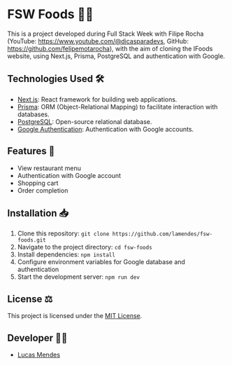 # FSW Foods 🍔🍕

This is a project developed during Full Stack Week with Filipe Rocha (YouTube: https://www.youtube.com/@dicasparadevs, GitHub: https://github.com/felipemotarocha), with the aim of cloning the IFoods website, using Next.js, Prisma, PostgreSQL and authentication with Google.

## Technologies Used 🛠️

- [Next.js](https://nextjs.org/): React framework for building web applications.
- [Prisma](https://www.prisma.io/): ORM (Object-Relational Mapping) to facilitate interaction with databases.
- [PostgreSQL](https://www.postgresql.org/): Open-source relational database.
- [Google Authentication](https://developers.google.com/identity/sign-in/web/sign-in): Authentication with Google accounts.

## Features 🚀

- View restaurant menu
- Authentication with Google account
- Shopping cart
- Order completion

## Installation 📥

1. Clone this repository: `git clone https://github.com/lamendes/fsw-foods.git`
2. Navigate to the project directory: `cd fsw-foods`
3. Install dependencies: `npm install`
4. Configure environment variables for Google database and authentication
5. Start the development server: `npm run dev`

## License ⚖️

This project is licensed under the [MIT License](LICENSE).

## Developer 👨‍💻

- [Lucas Mendes](https://github.com/lamendes)
